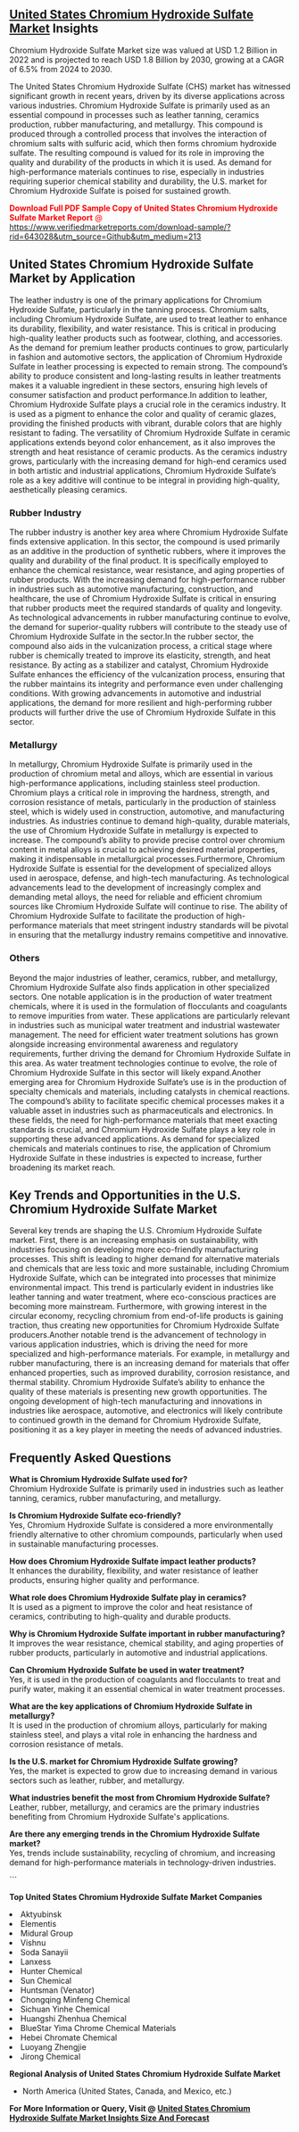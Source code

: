 <h2><a href="https://www.verifiedmarketreports.com/download-sample/?rid=643028&amp;utm_source=Github&amp;utm_medium=213" target="_blank">United States Chromium Hydroxide Sulfate Market</a> Insights</h2><p>Chromium Hydroxide Sulfate Market size was valued at USD 1.2 Billion in 2022 and is projected to reach USD 1.8 Billion by 2030, growing at a CAGR of 6.5% from 2024 to 2030.</p><p><p>The United States Chromium Hydroxide Sulfate (CHS) market has witnessed significant growth in recent years, driven by its diverse applications across various industries. Chromium Hydroxide Sulfate is primarily used as an essential compound in processes such as leather tanning, ceramics production, rubber manufacturing, and metallurgy. This compound is produced through a controlled process that involves the interaction of chromium salts with sulfuric acid, which then forms chromium hydroxide sulfate. The resulting compound is valued for its role in improving the quality and durability of the products in which it is used. As demand for high-performance materials continues to rise, especially in industries requiring superior chemical stability and durability, the U.S. market for Chromium Hydroxide Sulfate is poised for sustained growth. <p><span class=""><span style="color: #ff0000;"><strong>Download Full PDF Sample Copy of United States Chromium Hydroxide Sulfate Market Report</strong> @ </span><a href="https://www.verifiedmarketreports.com/download-sample/?rid=643028&amp;utm_source=Github&amp;utm_medium=213" target="_blank">https://www.verifiedmarketreports.com/download-sample/?rid=643028&amp;utm_source=Github&amp;utm_medium=213</a></span></p></p><h2>United States Chromium Hydroxide Sulfate Market by Application</h2><p>The leather industry is one of the primary applications for Chromium Hydroxide Sulfate, particularly in the tanning process. Chromium salts, including Chromium Hydroxide Sulfate, are used to treat leather to enhance its durability, flexibility, and water resistance. This is critical in producing high-quality leather products such as footwear, clothing, and accessories. As the demand for premium leather products continues to grow, particularly in fashion and automotive sectors, the application of Chromium Hydroxide Sulfate in leather processing is expected to remain strong. The compound’s ability to produce consistent and long-lasting results in leather treatments makes it a valuable ingredient in these sectors, ensuring high levels of consumer satisfaction and product performance.In addition to leather, Chromium Hydroxide Sulfate plays a crucial role in the ceramics industry. It is used as a pigment to enhance the color and quality of ceramic glazes, providing the finished products with vibrant, durable colors that are highly resistant to fading. The versatility of Chromium Hydroxide Sulfate in ceramic applications extends beyond color enhancement, as it also improves the strength and heat resistance of ceramic products. As the ceramics industry grows, particularly with the increasing demand for high-end ceramics used in both artistic and industrial applications, Chromium Hydroxide Sulfate’s role as a key additive will continue to be integral in providing high-quality, aesthetically pleasing ceramics.<h3>Rubber Industry</h3><p>The rubber industry is another key area where Chromium Hydroxide Sulfate finds extensive application. In this sector, the compound is used primarily as an additive in the production of synthetic rubbers, where it improves the quality and durability of the final product. It is specifically employed to enhance the chemical resistance, wear resistance, and aging properties of rubber products. With the increasing demand for high-performance rubber in industries such as automotive manufacturing, construction, and healthcare, the use of Chromium Hydroxide Sulfate is critical in ensuring that rubber products meet the required standards of quality and longevity. As technological advancements in rubber manufacturing continue to evolve, the demand for superior-quality rubbers will contribute to the steady use of Chromium Hydroxide Sulfate in the sector.In the rubber sector, the compound also aids in the vulcanization process, a critical stage where rubber is chemically treated to improve its elasticity, strength, and heat resistance. By acting as a stabilizer and catalyst, Chromium Hydroxide Sulfate enhances the efficiency of the vulcanization process, ensuring that the rubber maintains its integrity and performance even under challenging conditions. With growing advancements in automotive and industrial applications, the demand for more resilient and high-performing rubber products will further drive the use of Chromium Hydroxide Sulfate in this sector.<h3>Metallurgy</h3><p>In metallurgy, Chromium Hydroxide Sulfate is primarily used in the production of chromium metal and alloys, which are essential in various high-performance applications, including stainless steel production. Chromium plays a critical role in improving the hardness, strength, and corrosion resistance of metals, particularly in the production of stainless steel, which is widely used in construction, automotive, and manufacturing industries. As industries continue to demand high-quality, durable materials, the use of Chromium Hydroxide Sulfate in metallurgy is expected to increase. The compound’s ability to provide precise control over chromium content in metal alloys is crucial to achieving desired material properties, making it indispensable in metallurgical processes.Furthermore, Chromium Hydroxide Sulfate is essential for the development of specialized alloys used in aerospace, defense, and high-tech manufacturing. As technological advancements lead to the development of increasingly complex and demanding metal alloys, the need for reliable and efficient chromium sources like Chromium Hydroxide Sulfate will continue to rise. The ability of Chromium Hydroxide Sulfate to facilitate the production of high-performance materials that meet stringent industry standards will be pivotal in ensuring that the metallurgy industry remains competitive and innovative.<h3>Others</h3><p>Beyond the major industries of leather, ceramics, rubber, and metallurgy, Chromium Hydroxide Sulfate also finds application in other specialized sectors. One notable application is in the production of water treatment chemicals, where it is used in the formulation of flocculants and coagulants to remove impurities from water. These applications are particularly relevant in industries such as municipal water treatment and industrial wastewater management. The need for efficient water treatment solutions has grown alongside increasing environmental awareness and regulatory requirements, further driving the demand for Chromium Hydroxide Sulfate in this area. As water treatment technologies continue to evolve, the role of Chromium Hydroxide Sulfate in this sector will likely expand.Another emerging area for Chromium Hydroxide Sulfate’s use is in the production of specialty chemicals and materials, including catalysts in chemical reactions. The compound’s ability to facilitate specific chemical processes makes it a valuable asset in industries such as pharmaceuticals and electronics. In these fields, the need for high-performance materials that meet exacting standards is crucial, and Chromium Hydroxide Sulfate plays a key role in supporting these advanced applications. As demand for specialized chemicals and materials continues to rise, the application of Chromium Hydroxide Sulfate in these industries is expected to increase, further broadening its market reach.<h2>Key Trends and Opportunities in the U.S. Chromium Hydroxide Sulfate Market</h2><p>Several key trends are shaping the U.S. Chromium Hydroxide Sulfate market. First, there is an increasing emphasis on sustainability, with industries focusing on developing more eco-friendly manufacturing processes. This shift is leading to higher demand for alternative materials and chemicals that are less toxic and more sustainable, including Chromium Hydroxide Sulfate, which can be integrated into processes that minimize environmental impact. This trend is particularly evident in industries like leather tanning and water treatment, where eco-conscious practices are becoming more mainstream. Furthermore, with growing interest in the circular economy, recycling chromium from end-of-life products is gaining traction, thus creating new opportunities for Chromium Hydroxide Sulfate producers.Another notable trend is the advancement of technology in various application industries, which is driving the need for more specialized and high-performance materials. For example, in metallurgy and rubber manufacturing, there is an increasing demand for materials that offer enhanced properties, such as improved durability, corrosion resistance, and thermal stability. Chromium Hydroxide Sulfate’s ability to enhance the quality of these materials is presenting new growth opportunities. The ongoing development of high-tech manufacturing and innovations in industries like aerospace, automotive, and electronics will likely contribute to continued growth in the demand for Chromium Hydroxide Sulfate, positioning it as a key player in meeting the needs of advanced industries.<h2>Frequently Asked Questions</h2><p><strong>What is Chromium Hydroxide Sulfate used for?</strong><br>Chromium Hydroxide Sulfate is primarily used in industries such as leather tanning, ceramics, rubber manufacturing, and metallurgy.</p><p><strong>Is Chromium Hydroxide Sulfate eco-friendly?</strong><br>Yes, Chromium Hydroxide Sulfate is considered a more environmentally friendly alternative to other chromium compounds, particularly when used in sustainable manufacturing processes.</p><p><strong>How does Chromium Hydroxide Sulfate impact leather products?</strong><br>It enhances the durability, flexibility, and water resistance of leather products, ensuring higher quality and performance.</p><p><strong>What role does Chromium Hydroxide Sulfate play in ceramics?</strong><br>It is used as a pigment to improve the color and heat resistance of ceramics, contributing to high-quality and durable products.</p><p><strong>Why is Chromium Hydroxide Sulfate important in rubber manufacturing?</strong><br>It improves the wear resistance, chemical stability, and aging properties of rubber products, particularly in automotive and industrial applications.</p><p><strong>Can Chromium Hydroxide Sulfate be used in water treatment?</strong><br>Yes, it is used in the production of coagulants and flocculants to treat and purify water, making it an essential chemical in water treatment processes.</p><p><strong>What are the key applications of Chromium Hydroxide Sulfate in metallurgy?</strong><br>It is used in the production of chromium alloys, particularly for making stainless steel, and plays a vital role in enhancing the hardness and corrosion resistance of metals.</p><p><strong>Is the U.S. market for Chromium Hydroxide Sulfate growing?</strong><br>Yes, the market is expected to grow due to increasing demand in various sectors such as leather, rubber, and metallurgy.</p><p><strong>What industries benefit the most from Chromium Hydroxide Sulfate?</strong><br>Leather, rubber, metallurgy, and ceramics are the primary industries benefiting from Chromium Hydroxide Sulfate's applications.</p><p><strong>Are there any emerging trends in the Chromium Hydroxide Sulfate market?</strong><br>Yes, trends include sustainability, recycling of chromium, and increasing demand for high-performance materials in technology-driven industries.</p>```</p><p><strong>Top United States Chromium Hydroxide Sulfate Market Companies</strong></p><div data-test-id=""><p><li>Aktyubinsk</li><li> Elementis</li><li> Midural Group</li><li> Vishnu</li><li> Soda Sanayii</li><li> Lanxess</li><li> Hunter Chemical</li><li> Sun Chemical</li><li> Huntsman (Venator)</li><li> Chongqing Minfeng Chemical</li><li> Sichuan Yinhe Chemical</li><li> Huangshi Zhenhua Chemical</li><li> BlueStar Yima Chrome Chemical Materials</li><li> Hebei Chromate Chemical</li><li> Luoyang Zhengjie</li><li> Jirong Chemical</li></p><div><strong>Regional Analysis of&nbsp;United States Chromium Hydroxide Sulfate Market</strong></div><ul><li dir="ltr"><p dir="ltr">North America&nbsp;(United States, Canada, and Mexico, etc.)</p></li></ul><p><strong>For More Information or Query, Visit @&nbsp;</strong><strong><a href="https://www.verifiedmarketreports.com/product/chromium-hydroxide-sulfate-market/?utm_source=Github&amp;utm_medium=213" target="_blank">United States Chromium Hydroxide Sulfate Market Insights Size And Forecast</a></strong></p></div>
